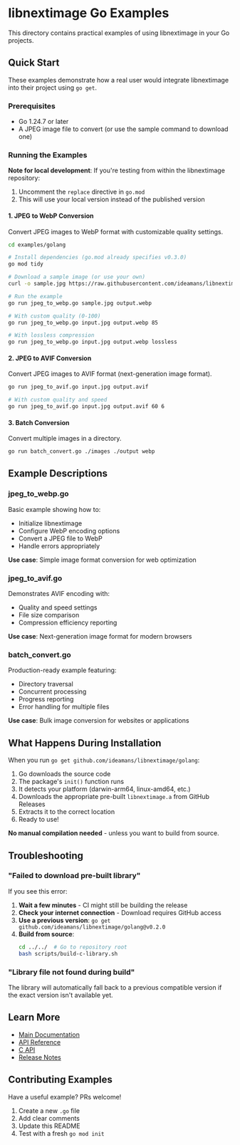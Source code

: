 # libnextimage Go Examples

This directory contains practical examples of using libnextimage in your Go projects.

## Quick Start

These examples demonstrate how a real user would integrate libnextimage into their project using `go get`.

### Prerequisites

- Go 1.24.7 or later
- A JPEG image file to convert (or use the sample command to download one)

### Running the Examples

**Note for local development**: If you're testing from within the libnextimage repository:
1. Uncomment the `replace` directive in `go.mod`
2. This will use your local version instead of the published version

#### 1. JPEG to WebP Conversion

Convert JPEG images to WebP format with customizable quality settings.

```bash
cd examples/golang

# Install dependencies (go.mod already specifies v0.3.0)
go mod tidy

# Download a sample image (or use your own)
curl -o sample.jpg https://raw.githubusercontent.com/ideamans/libnextimage/main/testdata/jpeg-source/gradient-horizontal.jpg

# Run the example
go run jpeg_to_webp.go sample.jpg output.webp

# With custom quality (0-100)
go run jpeg_to_webp.go input.jpg output.webp 85

# With lossless compression
go run jpeg_to_webp.go input.jpg output.webp lossless
```

#### 2. JPEG to AVIF Conversion

Convert JPEG images to AVIF format (next-generation image format).

```bash
go run jpeg_to_avif.go input.jpg output.avif

# With custom quality and speed
go run jpeg_to_avif.go input.jpg output.avif 60 6
```

#### 3. Batch Conversion

Convert multiple images in a directory.

```bash
go run batch_convert.go ./images ./output webp
```

## Example Descriptions

### jpeg_to_webp.go
Basic example showing how to:
- Initialize libnextimage
- Configure WebP encoding options
- Convert a JPEG file to WebP
- Handle errors appropriately

**Use case**: Simple image format conversion for web optimization

### jpeg_to_avif.go
Demonstrates AVIF encoding with:
- Quality and speed settings
- File size comparison
- Compression efficiency reporting

**Use case**: Next-generation image format for modern browsers

### batch_convert.go
Production-ready example featuring:
- Directory traversal
- Concurrent processing
- Progress reporting
- Error handling for multiple files

**Use case**: Bulk image conversion for websites or applications

## What Happens During Installation

When you run `go get github.com/ideamans/libnextimage/golang`:

1. Go downloads the source code
2. The package's `init()` function runs
3. It detects your platform (darwin-arm64, linux-amd64, etc.)
4. Downloads the appropriate pre-built `libnextimage.a` from GitHub Releases
5. Extracts it to the correct location
6. Ready to use!

**No manual compilation needed** - unless you want to build from source.

## Troubleshooting

### "Failed to download pre-built library"

If you see this error:

1. **Wait a few minutes** - CI might still be building the release
2. **Check your internet connection** - Download requires GitHub access
3. **Use a previous version**: `go get github.com/ideamans/libnextimage/golang@v0.2.0`
4. **Build from source**:
   ```bash
   cd ../../  # Go to repository root
   bash scripts/build-c-library.sh
   ```

### "Library file not found during build"

The library will automatically fall back to a previous compatible version if the exact version isn't available yet.

## Learn More

- [Main Documentation](../../README.md)
- [API Reference](../../golang/)
- [C API](../../c/)
- [Release Notes](https://github.com/ideamans/libnextimage/releases)

## Contributing Examples

Have a useful example? PRs welcome!

1. Create a new `.go` file
2. Add clear comments
3. Update this README
4. Test with a fresh `go mod init`

